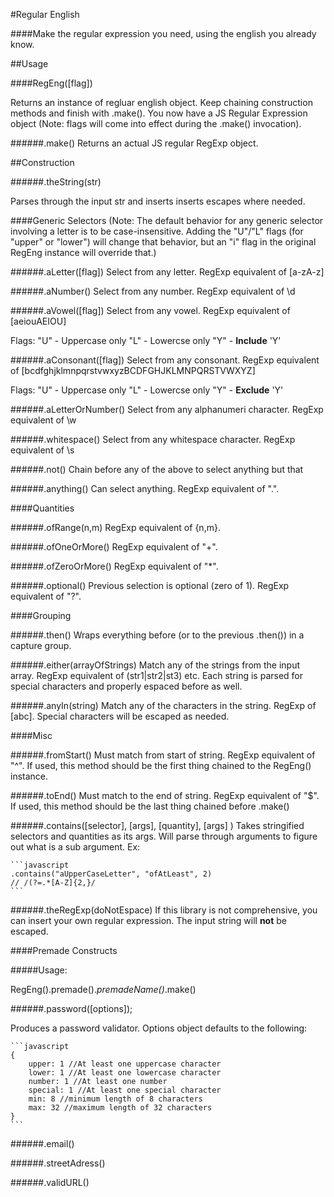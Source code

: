#Regular English

####Make the regular expression you need, using the english you already know.

##Usage

####RegEng([flag])

Returns an instance of regluar english object.
Keep chaining construction methods and finish with .make().
You now have a JS Regular Expression object
(Note: flags will come into effect during the .make() invocation).

######.make()
Returns an actual JS regular RegExp object.

##Construction

######.theString(str)

Parses through the input str and inserts inserts escapes where needed.

####Generic Selectors
(Note: The default behavior for any generic selector involving a letter is to be case-insensitive. Adding the "U"/"L" flags (for "upper" or "lower") will change that behavior, but an "i" flag in the original RegEng instance will override that.)

######.aLetter([flag])
Select from any letter. RegExp equivalent of [a-zA-z]

######.aNumber()
Select from any number. RegExp equivalent of \d

######.aVowel([flag])
Select from any vowel. RegExp equivalent of [aeiouAEIOU]

Flags:
"U" - Uppercase only
"L" - Lowercse only
"Y" - **Include** 'Y'

######.aConsonant([flag])
Select from any consonant.
RegExp equivalent of [bcdfghjklmnpqrstvwxyzBCDFGHJKLMNPQRSTVWXYZ]

Flags:
"U" - Uppercase only
"L" - Lowercse only
"Y" - **Exclude** 'Y'

######.aLetterOrNumber()
Select from any alphanumeri character. RegExp equivalent of \w

######.whitespace()
Select from any whitespace character. RegExp equivalent of \s

######.not()
Chain before any of the above to select anything but that

######.anything()
Can select anything. RegExp equivalent of ".".

####Quantities

######.ofRange(n,m)
RegExp equivalent of {n,m}.

######.ofOneOrMore()
RegExp equivalent of "+".

######.ofZeroOrMore()
RegExp equivalent of "*".

######.optional()
Previous selection is optional (zero of 1). RegExp equivalent of "?".

####Grouping

######.then()
Wraps everything before (or to the previous .then()) in a capture group.

######.either(arrayOfStrings)
Match any of the strings from the input array. RegExp equivalent of (str1|str2|st3) etc. Each string is parsed for special characters and properly espaced before as well.

######.anyIn(string)
Match any of the characters in the string. RegExp of [abc]. Special characters will be escaped as needed.

####Misc

######.fromStart()
Must match from start of string. RegExp equivalent of "^".
If used, this method should be the first thing chained to the RegEng() instance.

######.toEnd()
Must match to the end of string. RegExp equivalent of "$".
If used, this method should be the last thing chained before .make()

######.contains([selector], [args], [quantity], [args] )
Takes stringified selectors and quantities as its args. Will parse through arguments to figure out what is a sub argument. Ex:

	```javascript
	.contains("aUpperCaseLetter", "ofAtLeast", 2)
	// /(?=.*[A-Z]{2,}/
	```


######.theRegExp(doNotEspace)
If this library is not comprehensive, you can insert your own regular expression. The input string will **not** be escaped.

####Premade Constructs

#####Usage:

RegEng().premade().*premadeName()*.make()

######.password([options]);

Produces a password validator. Options object defaults to the following:
    
    ```javascript
    {
    	upper: 1 //At least one uppercase character
    	lower: 1 //At least one lowercase character
    	number: 1 //At least one number
    	special: 1 //At least one special character
    	min: 8 //minimum length of 8 characters
    	max: 32 //maximum length of 32 characters
	}
	```

######.email()

######.streetAdress()

######.validURL()

